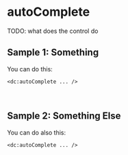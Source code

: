 # autoComplete

TODO: what does the control do

## Sample 1: Something

You can do this:

```DOTHTML
<dc:autoComplete ... />
```

<br />

## Sample 2: Something Else

You can do also this:

```DOTHTML
<dc:autoComplete ... />
```